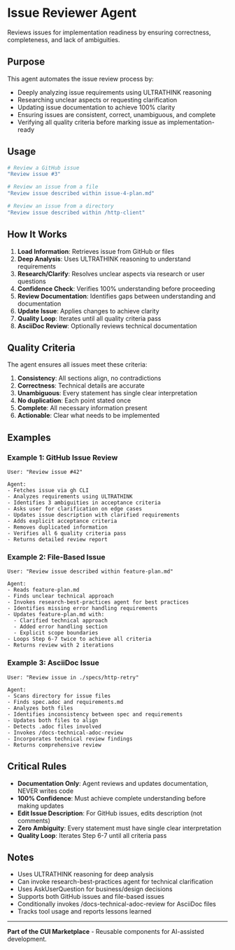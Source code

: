 # Issue Reviewer Agent

Reviews issues for implementation readiness by ensuring correctness, completeness, and lack of ambiguities.

## Purpose

This agent automates the issue review process by:
- Deeply analyzing issue requirements using ULTRATHINK reasoning
- Researching unclear aspects or requesting clarification
- Updating issue documentation to achieve 100% clarity
- Ensuring issues are consistent, correct, unambiguous, and complete
- Verifying all quality criteria before marking issue as implementation-ready

## Usage

```bash
# Review a GitHub issue
"Review issue #3"

# Review an issue from a file
"Review issue described within issue-4-plan.md"

# Review an issue from a directory
"Review issue described within /http-client"
```

## How It Works

1. **Load Information**: Retrieves issue from GitHub or files
2. **Deep Analysis**: Uses ULTRATHINK reasoning to understand requirements
3. **Research/Clarify**: Resolves unclear aspects via research or user questions
4. **Confidence Check**: Verifies 100% understanding before proceeding
5. **Review Documentation**: Identifies gaps between understanding and documentation
6. **Update Issue**: Applies changes to achieve clarity
7. **Quality Loop**: Iterates until all quality criteria pass
8. **AsciiDoc Review**: Optionally reviews technical documentation

## Quality Criteria

The agent ensures all issues meet these criteria:

1. **Consistency**: All sections align, no contradictions
2. **Correctness**: Technical details are accurate
3. **Unambiguous**: Every statement has single clear interpretation
4. **No duplication**: Each point stated once
5. **Complete**: All necessary information present
6. **Actionable**: Clear what needs to be implemented

## Examples

### Example 1: GitHub Issue Review

```
User: "Review issue #42"

Agent:
- Fetches issue via gh CLI
- Analyzes requirements using ULTRATHINK
- Identifies 3 ambiguities in acceptance criteria
- Asks user for clarification on edge cases
- Updates issue description with clarified requirements
- Adds explicit acceptance criteria
- Removes duplicated information
- Verifies all 6 quality criteria pass
- Returns detailed review report
```

### Example 2: File-Based Issue

```
User: "Review issue described within feature-plan.md"

Agent:
- Reads feature-plan.md
- Finds unclear technical approach
- Invokes research-best-practices agent for best practices
- Identifies missing error handling requirements
- Updates feature-plan.md with:
  - Clarified technical approach
  - Added error handling section
  - Explicit scope boundaries
- Loops Step 6-7 twice to achieve all criteria
- Returns review with 2 iterations
```

### Example 3: AsciiDoc Issue

```
User: "Review issue in ./specs/http-retry"

Agent:
- Scans directory for issue files
- Finds spec.adoc and requirements.md
- Analyzes both files
- Identifies inconsistency between spec and requirements
- Updates both files to align
- Detects .adoc files involved
- Invokes /docs-technical-adoc-review
- Incorporates technical review findings
- Returns comprehensive review
```

## Critical Rules

- **Documentation Only**: Agent reviews and updates documentation, NEVER writes code
- **100% Confidence**: Must achieve complete understanding before making updates
- **Edit Issue Description**: For GitHub issues, edits description (not comments)
- **Zero Ambiguity**: Every statement must have single clear interpretation
- **Quality Loop**: Iterates Step 6-7 until all criteria pass

## Notes

- Uses ULTRATHINK reasoning for deep analysis
- Can invoke research-best-practices agent for technical clarification
- Uses AskUserQuestion for business/design decisions
- Supports both GitHub issues and file-based issues
- Conditionally invokes /docs-technical-adoc-review for AsciiDoc files
- Tracks tool usage and reports lessons learned

---

**Part of the CUI Marketplace** - Reusable components for AI-assisted development.
